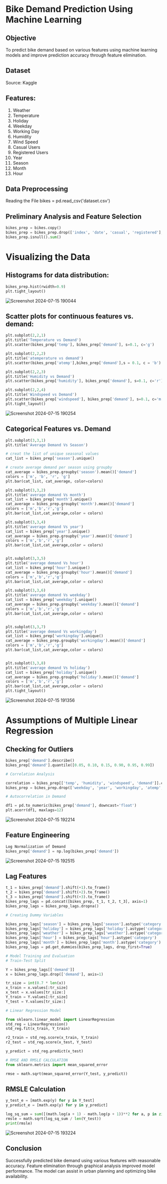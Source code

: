 
# Bike Demand Prediction Using Machine Learning

## Objective
To predict bike demand based on various features using machine learning models and improve prediction accuracy through feature elimination.

## Dataset
Source: Kaggle

## Features:
1. Weather
2. Temperature
3. Holiday
4. Weekday
5. Working Day
6. Humidity
7. Wind Speed
8. Casual Users
9. Registered Users
10. Year
11. Season
12. Month
13. Hour

## Data Preprocessing
Reading the File
bikes = pd.read_csv('dataset.csv')

## Preliminary Analysis and Feature Selection
```python
bikes_prep = bikes.copy()
bikes_prep = bikes_prep.drop(['index', 'date', 'casual', 'registered'], axis=1)
bikes_prep.isnull().sum()
```
# Visualizing the Data

## Histograms for data distribution:
```python
bikes_prep.hist(rwidth=0.9)
plt.tight_layout()
```
![Screenshot 2024-07-15 190044](https://github.com/user-attachments/assets/2f368787-48de-445a-bfc3-a8f8cd2f88a4)


## Scatter plots for continuous features vs. demand:
```python
plt.subplot(2,2,1)
plt.title('Temperature vs Demand')
plt.scatter(bikes_prep['temp'], bikes_prep['demand'], s=0.1, c='g')

plt.subplot(2,2,2)
plt.title('atemperature vs demand')
plt.scatter(bikes_prep['atemp'],bikes_prep['demand'],s = 0.1, c = 'b')

plt.subplot(2,2,3)
plt.title('Humidity vs Demand')
plt.scatter(bikes_prep['humidity'], bikes_prep['demand'], s=0.1, c='r')

plt.subplot(2,2,4)
plt.title('Windspeed vs Demand')
plt.scatter(bikes_prep['windspeed'], bikes_prep['demand'], s=0.1, c='m')
plt.tight_layout()
```
![Screenshot 2024-07-15 190254](https://github.com/user-attachments/assets/5e7e4636-2e00-435b-974e-75e4c1480b79)



## Categorical Features vs. Demand
```python
plt.subplot(3,3,1)
plt.title('Average Demand Vs Season')

# creat the list of unique seasonal values 
cat_list = bikes_prep['season'].unique()

# create average demand per season using groupby
cat_average = bikes_prep.groupby('season').mean()['demand']
colors = ['m', 'b', 'r', 'g']
plt.bar(cat_list, cat_average, color=colors)

plt.subplot(3,3,2)
plt.title('average demand Vs month')
cat_list = bikes_prep['month'].unique()
cat_average = bikes_prep.groupby('month').mean()['demand']
colors = ['m','b','r','g']
plt.bar(cat_list,cat_average,color = colors)

plt.subplot(3,3,4)
plt.title('average demand Vs year')
cat_list = bikes_prep['year'].unique()
cat_average = bikes_prep.groupby('year').mean()['demand']
colors = ['m','b','r','g']
plt.bar(cat_list,cat_average,color = colors)


plt.subplot(3,3,5)
plt.title('average demand Vs hour')
cat_list = bikes_prep['hour'].unique()
cat_average = bikes_prep.groupby('hour').mean()['demand']
colors = ['m','b','r','g']
plt.bar(cat_list,cat_average,color = colors)

plt.subplot(3,3,6)
plt.title('average demand Vs weekday')
cat_list = bikes_prep['weekday'].unique()
cat_average = bikes_prep.groupby('weekday').mean()['demand']
colors = ['m','b','r','g']
plt.bar(cat_list,cat_average,color = colors)


plt.subplot(3,3,7)
plt.title('average demand Vs workingday') 
cat_list = bikes_prep['workingday'].unique()
cat_average = bikes_prep.groupby('workingday').mean()['demand']
colors = ['m','b','r','g']
plt.bar(cat_list,cat_average,color = colors)


plt.subplot(3,3,8)
plt.title('average demand Vs holiday')
cat_list = bikes_prep['holiday'].unique()
cat_average = bikes_prep.groupby('holiday').mean()['demand']
colors = ['m','b','r','g']
plt.bar(cat_list,cat_average,color = colors)
plt.tight_layout()
```

![Screenshot 2024-07-15 191356](https://github.com/user-attachments/assets/5250c8cc-6ecb-4856-908b-81cf1fc6d512)



# Assumptions of Multiple Linear Regression
## Checking for Outliers
```python
bikes_prep['demand'].describe()
bikes_prep['demand'].quantile([0.05, 0.10, 0.15, 0.90, 0.95, 0.99])

# Correlation Analysis

correlation = bikes_prep[['temp', 'humidity', 'windspeed', 'demand']].corr()
bikes_prep = bikes_prep.drop(['weekday', 'year', 'workingday', 'atemp', 'windspeed'], axis=1)

# Autocorrelation in Demand

df1 = pd.to_numeric(bikes_prep['demand'], downcast='float')
plt.acorr(df1, maxlags=12)
```
![Screenshot 2024-07-15 192214](https://github.com/user-attachments/assets/e340272d-0bf6-4c91-823b-d291b52af3ea)

## Feature Engineering
```python
Log Normalization of Demand
bikes_prep['demand'] = np.log(bikes_prep['demand'])
```
![Screenshot 2024-07-15 192515](https://github.com/user-attachments/assets/3a47b9e6-b2c8-44f0-81ac-c0e3fa87618a)

## Lag Features
```python
t_1 = bikes_prep['demand'].shift(+1).to_frame()
t_2 = bikes_prep['demand'].shift(+2).to_frame()
t_3 = bikes_prep['demand'].shift(+3).to_frame()
bikes_prep_lags = pd.concat([bikes_prep, t_1, t_2, t_3], axis=1)
bikes_prep_lags = bikes_prep_lags.dropna()

# Creating Dummy Variables

bikes_prep_lags['season'] = bikes_prep_lags['season'].astype('category')
bikes_prep_lags['holiday'] = bikes_prep_lags['holiday'].astype('category')
bikes_prep_lags['weather'] = bikes_prep_lags['weather'].astype('category')
bikes_prep_lags['hour'] = bikes_prep_lags['hour'].astype('category')
bikes_prep_lags['month'] = bikes_prep_lags['month'].astype('category')
bikes_prep_lags = pd.get_dummies(bikes_prep_lags, drop_first=True)

# Model Training and Evaluation
# Train-Test Split

Y = bikes_prep_lags[['demand']]
x = bikes_prep_lags.drop(['demand'], axis=1)

tr_size = int(0.7 * len(x))
x_train = x.values[:tr_size]
x_test = x.values[tr_size:]
Y_train = Y.values[:tr_size]
Y_test = Y.values[tr_size:]

# Linear Regression Model

from sklearn.linear_model import LinearRegression
std_reg = LinearRegression()
std_reg.fit(x_train, Y_train)

r2_train = std_reg.score(x_train, Y_train)
r2_test = std_reg.score(x_test, Y_test)

y_predict = std_reg.predict(x_test)

# RMSE AND RMSLE CALCULATION
from sklearn.metrics import mean_squared_error

rmse = math.sqrt(mean_squared_error(Y_test, y_predict))
```
## RMSLE Calculation
```python
y_test_e = [math.exp(y) for y in Y_test]
y_predict_e = [math.exp(y) for y in y_predict]

log_sq_sum = sum([(math.log(a + 1) - math.log(p + 1))**2 for a, p in zip(y_test_e, y_predict_e)])
rmsle = math.sqrt(log_sq_sum / len(Y_test))
print(rmsle)
```
![Screenshot 2024-07-15 193224](https://github.com/user-attachments/assets/10e0eeba-7768-4e5b-90ab-0161f28bcec6)


## Conclusion
Successfully predicted bike demand using various features with reasonable accuracy.
Feature elimination through graphical analysis improved model performance.
The model can assist in urban planning and optimizing bike availability.






